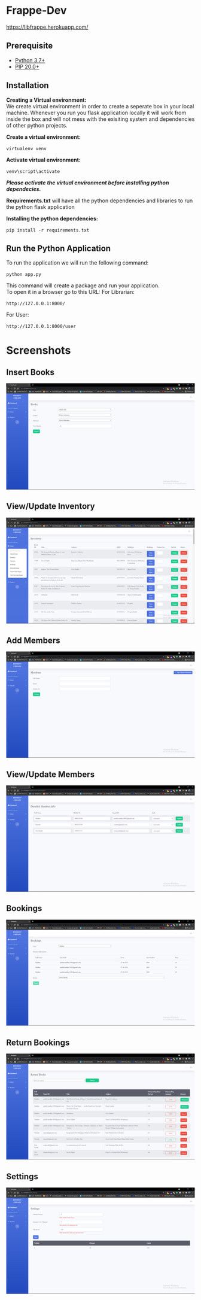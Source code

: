 # Frappe-Dev
https://libfrappe.herokuapp.com/

## Prerequisite
- [Python 3.7+](https://www.python.org/downloads/)
- [PIP 20.0+](https://bootstrap.pypa.io/get-pip.py)

## Installation
**Creating a Virtual environment:**<br/>
We create virtual environment in order to create a seperate box in your local machine. Whenever you run you flask application locally it will work from inside the box and will 
not mess with the  exisiting system and dependencies of other python projects.

**Create a virtual environment:**
```
virtualenv venv
```

**Activate virtual environment:**
```
venv\script\activate
```

<b><i> Please activate the virtual environment before installing python dependecies. </b></i>

<b>Requirements.txt</b> will have all the python dependencies and libraries to run the python flask application

<b>Installing the python dependencies: </b>
```
pip install -r requirements.txt
```

## Run the Python Application ##
To run the application we will run the following command:
```
python app.py
```
This command will create a package and run your application.<br/>
To open it in a browser go to this URL:
For Librarian:
```
http://127.0.0.1:8000/
```
For User:
```
http://127.0.0.1:8000/user
```
# Screenshots
## Insert Books
![](/Documentation/SS/Insert_Books.png "Insert Books")
## View/Update Inventory
![](/Documentation/SS/Inventory.png "Insert Books")
## Add Members
![](/Documentation/SS/Members.png "Add Members")
## View/Update Members
![](/Documentation/SS/Members_Detailed.png "Add Members")
## Bookings
![](/Documentation/SS/Bookings.png "Bookings")
## Return Bookings
![](/Documentation/SS/Return_Bookings.png "Return Bookings")
## Settings
![](/Documentation/SS/Settings.png "Settings")
